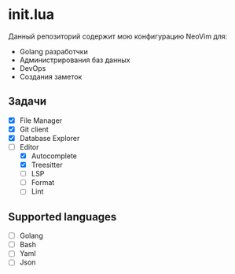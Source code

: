 # init.lua

Данный репозиторий содержит мою конфигурацию NeoVim для:

- Golang разработчки
- Администрирования баз данных
- DevOps
- Создания заметок

## Задачи

- [X] File Manager
- [X] Git client
- [X] Database Explorer
- [ ] Editor
  - [X] Autocomplete
  - [X] Treesitter
  - [ ] LSP
  - [ ] Format
  - [ ] Lint

## Supported languages

- [ ] Golang
- [ ] Bash
- [ ] Yaml
- [ ] Json
